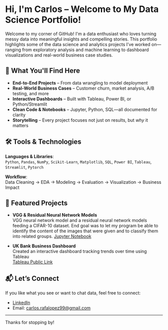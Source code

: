 # Hi, I'm Carlos – Welcome to My Data Science Portfolio!

Welcome to my corner of GitHub! I'm a data enthusiast who loves turning messy data into meaningful insights and compelling stories. This portfolio highlights some of the data science and analytics projects I’ve worked on—ranging from exploratory analysis and machine learning to dashboard visualizations and real-world business case studies.

## 🚀 What You'll Find Here

- **End-to-End Projects** – From data wrangling to model deployment
- **Real-World Business Cases** – Customer churn, market analysis, A/B testing, and more
- **Interactive Dashboards** – Built with Tableau, Power BI, or Python/Streamlit
- **Clean Code & Notebooks** – Jupyter, Python, SQL—all documented for clarity
- **Storytelling** – Every project focuses not just on results, but *why* it matters

## 🛠️ Tools & Technologies

**Languages & Libraries**:  
`Python`, `Pandas`, `NumPy`, `Scikit-Learn`, `Matplotlib`, `SQL`, `Power BI`, `Tableau`, `Streamlit`, `Pytorch`

**Workflow**:  
Data Cleaning → EDA → Modeling → Evaluation → Visualization → Business Impact

## 🧠 Featured Projects

- **VGG & Residual Neural Network Models**  
  VGG neural network model and a residual neural network models feeding a CIFAR-10 dataset. End goal was to let my program be able to identify the content of the images that were given and to classify them into related groups.
  [Jupyter Notebook]([https://github.com/yourusername/churn-prediction](https://github.com/cRafa10/DS_Portfolio/blob/main/Final_Project_DataScience%26ML.ipynb))

- **UK Bank Business Dashboard**  
  Created an interactive dashboard tracking trends over time using Tableau  
  [Tableau Public Link]([https://public.tableau.com/your-link](https://public.tableau.com/app/profile/carlos.lopez7092/viz/UKBank-Dashboard_17439831318620/Dashboard))

## 📬 Let’s Connect

If you like what you see or want to chat data, feel free to connect:

- [LinkedIn]([https://www.linkedin.com/in/your-profile](https://www.linkedin.com/in/carlos-lopez-225140164/))
- Email: carlos.rafalopez99@gmail.com

---

Thanks for stopping by!
